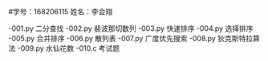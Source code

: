 #学号：168206115  姓名：李会翔

-001.py   二分查找
-002.py   裴波那切数列
-003.py   快速排序
-004.py   选择排序
-005.py   合并排序
-006.py   散列表
-007.py   广度优先搜索
-008.py   狄克斯特拉算法
-009.py   水仙花数
-010.c   考试题
